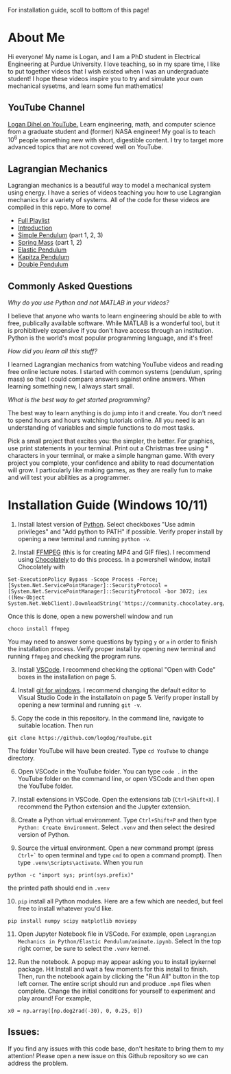 For installation guide, scoll to bottom of this page!

# About Me
Hi everyone! My name is Logan, and I am a PhD student in Electrical Engineering at Purdue University. I love teaching, so in my spare time, I like to put together videos that I wish existed when I was an undergraduate student! I hope these videos inspire you to try and simulate your own mechanical sysetms, and learn some fun mathematics!

## YouTube Channel
[Logan Dihel on YouTube.](https://youtube.com/@logandihel) Learn engineering, math, and computer science from a graduate student and (former) NASA engineer! My goal is to teach $10^6$ people something new with short, digestible content. I try to target more advanced topics that are not covered well on YouTube.

## Lagrangian Mechanics
Lagrangian mechanics is a beautiful way to model a mechanical system using energy. I have a series of videos teaching you how to use Lagrangian mechanics for a variety of systems. All of the code for these videos are compiled in this repo. More to come!
* [Full Playlist](https://www.youtube.com/watch?v=FZjRTbYPjgk&list=PLb1f9nCDJiAtMum_n9U3y3ktrBaIzeVmk)
* [Introduction](https://www.youtube.com/watch?v=FZjRTbYPjgk)
* [Simple Pendulum](https://www.youtube.com/watch?v=0PUrSlr6XCk&t=1s) (part 1, 2, 3)
* [Spring Mass](https://www.youtube.com/watch?v=HaQwLfKOvKI) (part 1, 2)
* [Elastic Pendulum](https://www.youtube.com/watch?v=K6FzJUDPE9M)
* [Kapitza Pendulum](https://www.youtube.com/watch?v=oeneVhFh4-o)
* [Double Pendulum](https://www.youtube.com/watch?v=sxL3KQgFLcI)

## Commonly Asked Questions
_Why do you use Python and not MATLAB in your videos?_

I believe that anyone who wants to learn engineering should be able to with free, publically available software. While MATLAB is a wonderful tool, but it is prohibitively expensive if you don't have access through an institution. Python is the world's most popular programming language, and it's free!

_How did you learn all this stuff?_

I learned Lagrangian mechanics from watching YouTube videos and reading free online lecture notes. I started with common systems (pendulum, spring mass) so that I could compare answers against online answers. When learning something new, I always start small.

_What is the best way to get started programming?_

The best way to learn anything is do jump into it and create. You don't need to spend hours and hours watching tutorials online. All you need is an understanding of variables and simple functions to do most tasks.

Pick a small project that excites you: the simpler, the better. For graphics, use print statements in your terminal. Print out a Christmas tree using \* characters in your terminal, or make a simple hangman game. With every project you complete, your confidence and ability to read documentation will grow. I particularly like making games, as they are really fun to make and will test your abilities as a programmer. 

# Installation Guide (Windows 10/11)
1. Install latest version of [Python](https://www.python.org/downloads/). Select checkboxes "Use admin privileges" and "Add python to PATH" if possible. Verify proper install by opening a new terminal and running `python -v`.
   
2. Install [FFMPEG](https://ffmpeg.org/download.html) (this is for creating MP4 and GIF files). I recommend using [Chocolately](https://chocolatey.org/install) to do this process. In a powershell window, install Chocolately with
```
Set-ExecutionPolicy Bypass -Scope Process -Force; [System.Net.ServicePointManager]::SecurityProtocol = [System.Net.ServicePointManager]::SecurityProtocol -bor 3072; iex ((New-Object System.Net.WebClient).DownloadString('https://community.chocolatey.org/install.ps1'))
```
Once this is done, open a new powershell window and run
```
choco install ffmpeg
```
You may need to answer some questions by typing `y` or `a` in order to finish the installation process. Verify proper install by opening new terminal and running `ffmpeg` and checking the program runs.

3. Install [VSCode](https://code.visualstudio.com/download). I recommend checking the optional "Open with Code" boxes in the installation on page 5.

4. Install [git for windows](https://git-scm.com/download/win). I recommend changing the default editor to Visual Studio Code in the installatoin on page 5. Verify proper install by opening a new terminal and running `git -v`.
   
5. Copy the code in this repository. In the command line, navigate to suitable location. Then run
```
git clone https://github.com/logdog/YouTube.git
```
The folder YouTube will have been created. Type `cd YouTube` to change directory.

6. Open VSCode in the YouTube folder. You can type `code .` in the YouTube folder on the command line, or open VSCode and then open the YouTube folder.

7. Install extensions in VSCode. Open the extensions tab (`Ctrl+Shift+X`). I recommend the Python extension and the Jupyter extension.
   
8. Create a Python virtual environment. Type `Ctrl+Shift+P` and then type `Python: Create Environment`. Select `.venv` and then select the desired version of Python.
    
9. Source the virtual environment. Open a new command prompt (press `` Ctrl+` `` to open terminal and type `cmd` to open a command prompt). Then type `.venv\Scripts\activate`. When you run
```
python -c "import sys; print(sys.prefix)"
```
the printed path should end in `.venv`

10. `pip` install all Python modules. Here are a few which are needed, but feel free to install whatever you'd like.
```
pip install numpy scipy matplotlib moviepy
```

11. Open Jupyter Notebook file in VSCode. For example, open `Lagrangian Mechanics in Python/Elastic Pendulum/animate.ipynb`. Select In the top right corner, be sure to select the `.venv` kernel.

12. Run the notebook. A popup may appear asking you to install ipykernel package. Hit Install and wait a few moments for this install to finish. Then, run the notebook again by clicking the "Run All" button in the top left corner. The entire script should run and produce `.mp4` files when complete. Change the initial conditions for yourself to experiment and play around! For example, 
```
x0 = np.array([np.deg2rad(-30), 0, 0.25, 0])
```

## Issues:
If you find any issues with this code base, don't hesitate to bring them to my attention! Please open a new issue on this Github repository so we can address the problem.
